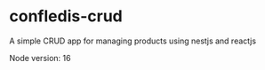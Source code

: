 # confledis-crud

A simple CRUD app for managing products using nestjs and reactjs

Node version: 16
